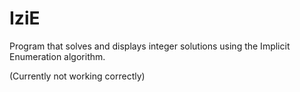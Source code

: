 # IziE
Program that solves and displays integer solutions using the Implicit Enumeration algorithm.

(Currently not working correctly)
